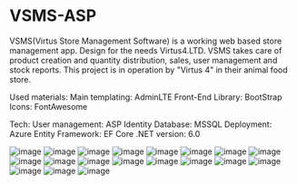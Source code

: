 # VSMS-ASP

VSMS(Virtus Store Management Software) is a working web based store management app. Design for the needs Virtus4.LTD. VSMS takes care of product creation and quantity distribution, sales, user management and stock reports.
This project is in operation by "Virtus 4" in their animal food store. 

Used materials:
Main templating: AdminLTE
Front-End Library: BootStrap
Icons: FontAwesome

Tech:
User management: ASP Identity
Database: MSSQL
Deployment: Azure
Entity Framework: EF Core
.NET version: 6.0


![image](https://user-images.githubusercontent.com/72268734/161801827-0e6f582e-36b1-4f4f-8799-f742c09463ca.png)
![image](https://user-images.githubusercontent.com/72268734/161800034-f64b25b0-9b1b-4a5b-9fb6-2393e7ee1ab6.png)
![image](https://user-images.githubusercontent.com/72268734/161800058-dde031d9-6287-4726-b9bf-3900a686bb95.png)
![image](https://user-images.githubusercontent.com/72268734/161800382-e7090e74-f14a-4f34-8e4e-4e5a9a3e9796.png)
![image](https://user-images.githubusercontent.com/72268734/161800433-a60003f4-6b91-4607-bbee-39ba0b468c23.png)
![image](https://user-images.githubusercontent.com/72268734/161800537-172fa62e-c0ea-4550-aa9a-aac3ca131f1e.png)
![image](https://user-images.githubusercontent.com/72268734/161800579-54b7e46f-7dd1-4e08-9153-a41ae2809d26.png)
![image](https://user-images.githubusercontent.com/72268734/161800730-01631a0a-00ac-4d5e-841f-0cb1f4f99c04.png)
![image](https://user-images.githubusercontent.com/72268734/161800812-82d97ca9-3765-425a-9f33-9fcfd81262cc.png)
![image](https://user-images.githubusercontent.com/72268734/161800982-b8f812b7-433c-4b25-a91f-31f6882f69a6.png)
![image](https://user-images.githubusercontent.com/72268734/161801122-8c6a886e-7f05-41bb-a0a0-d3c565b6fdd7.png)
![image](https://user-images.githubusercontent.com/72268734/161801164-94b8047a-d2d4-4887-96f7-ffc329a2bd76.png)
![image](https://user-images.githubusercontent.com/72268734/161801224-51728d95-199b-4b7c-a4e2-d72a098e9eeb.png)
![image](https://user-images.githubusercontent.com/72268734/161801337-2e6f9cca-7fd6-4523-942e-e22e594fea10.png)
![image](https://user-images.githubusercontent.com/72268734/161801367-f7cc9217-8472-4921-b309-654e4ab1487b.png)
![image](https://user-images.githubusercontent.com/72268734/162805313-e3fec785-1d1e-41e5-9447-cc03b9f13a02.png)
![image](https://user-images.githubusercontent.com/72268734/162805350-77b4dd8b-8fba-44f2-adca-c1bd7f710987.png)
![image](https://user-images.githubusercontent.com/72268734/162805374-3ffa0daf-6eac-4d43-8c0d-36bd17c34191.png)
![image](https://user-images.githubusercontent.com/72268734/162805424-f7cc2781-220d-4d7f-a4d1-d76deb0c82e3.png)


